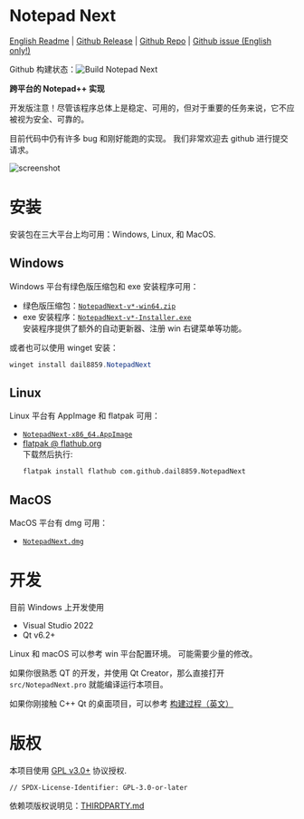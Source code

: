 # Notepad Next

[English Readme](README.md) | [Github Release][github-download] | [Github Repo][github-repo] | [Github issue (English only!)][github-issue]

[github-download]: https://gitee.com/dail8859/NotepadNext/releases/latest
[github-repo]: https://github.com/dail8859/NotepadNext
[github-issue]: https://github.com/dail8859/NotepadNext/issues?q=is%3Aissue+is%3Aopen+sort%3Aupdated-desc

Github 构建状态：![Build Notepad Next](https://github.com/dail8859/NotepadNext/workflows/Build%20Notepad%20Next/badge.svg)

**跨平台的 Notepad++ 实现**

开发版注意！尽管该程序总体上是稳定、可用的，但对于重要的任务来说，它不应被视为安全、可靠的。

目前代码中仍有许多 bug 和刚好能跑的实现。
我们非常欢迎去 github 进行提交请求。

![screenshot](/doc/screenshot.png)


# 安装

安装包在三大平台上均可用：Windows, Linux, 和 MacOS.

## Windows

Windows 平台有绿色版压缩包和 exe 安装程序可用：
- 绿色版压缩包：[`NotepadNext-v*-win64.zip`](https://gitee.com/woclass/NotepadNext/releases/latest)
- exe 安装程序：[`NotepadNext-v*-Installer.exe`](https://gitee.com/woclass/NotepadNext/releases/latest)  
    安装程序提供了额外的自动更新器、注册 win 右键菜单等功能。

或者也可以使用 winget 安装：
```powershell
winget install dail8859.NotepadNext
```

## Linux
Linux 平台有 AppImage 和 flatpak 可用：
- [`NotepadNext-x86_64.AppImage`](https://gitee.com/woclass/NotepadNext/releases/latest)
- [flatpak @ flathub.org](https://flathub.org/apps/details/com.github.dail8859.NotepadNext)  
    下载然后执行:
    ```bash
    flatpak install flathub com.github.dail8859.NotepadNext
    ```

## MacOS
MacOS 平台有 dmg 可用：
- [`NotepadNext.dmg`](https://gitee.com/woclass/NotepadNext/releases/latest)


# 开发
目前 Windows 上开发使用
- Visual Studio 2022 
- Qt v6.2+

Linux 和 macOS 可以参考 win 平台配置环境。
可能需要少量的修改。

如果你很熟悉 QT 的开发，并使用 Qt Creator，那么直接打开 `src/NotepadNext.pro` 就能编译运行本项目。

如果你刚接触 C++ Qt 的桌面项目，可以参考 [构建过程（英文）](/doc/Building.md)


# 版权
本项目使用 [GPL v3.0+](LICENSE) 协议授权.
```
// SPDX-License-Identifier: GPL-3.0-or-later
```

依赖项版权说明见：[THIRDPARTY.md](THIRDPARTY.md)
